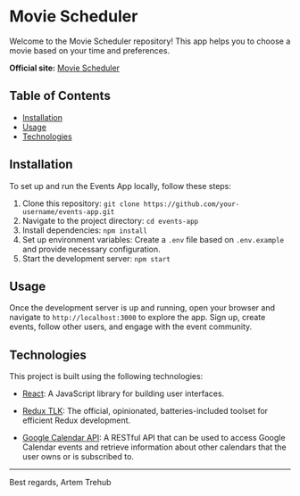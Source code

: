 # Movie Scheduler

Welcome to the Movie Scheduler repository! This app helps you to choose a movie based on your time and preferences.

**Official site:** [Movie Scheduler](https://movie-magic-scheduler.vercel.app/)

## Table of Contents

- [Installation](#installation)
- [Usage](#usage)
- [Technologies](#technologies)

## Installation

To set up and run the Events App locally, follow these steps:

1. Clone this repository: `git clone https://github.com/your-username/events-app.git`
2. Navigate to the project directory: `cd events-app`
3. Install dependencies: `npm install`
4. Set up environment variables: Create a `.env` file based on `.env.example` and provide necessary configuration.
5. Start the development server: `npm start`

## Usage

Once the development server is up and running, open your browser and navigate to `http://localhost:3000` to explore the app. Sign up, create events, follow other users, and engage with the event community.

## Technologies

This project is built using the following technologies:

- [React](https://reactjs.org/): A JavaScript library for building user interfaces.

- [Redux TLK](https://redux-toolkit.js.org/): The official, opinionated, batteries-included toolset for efficient Redux development.

- [Google Calendar API](https://developers.google.com/calendar): A RESTful API that can be used to access Google Calendar events and retrieve information about other calendars that the user owns or is subscribed to.

---

Best regards,
Artem Trehub
